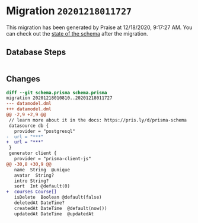 # Migration `20201218011727`

This migration has been generated by Praise at 12/18/2020, 9:17:27 AM.
You can check out the [state of the schema](./schema.prisma) after the migration.

## Database Steps

```sql

```

## Changes

```diff
diff --git schema.prisma schema.prisma
migration 20201218010810..20201218011727
--- datamodel.dml
+++ datamodel.dml
@@ -2,9 +2,9 @@
 // learn more about it in the docs: https://pris.ly/d/prisma-schema
 datasource db {
   provider = "postgresql"
-  url = "***"
+  url = "***"
 }
 generator client {
   provider = "prisma-client-js"
@@ -30,8 +30,9 @@
   name  String  @unique
   avatar  String?
   intro String?
   sort  Int @default(0)
+  courses Course[]
   isDelete  Boolean @default(false)
   deletedAt DateTime?
   createdAt DateTime  @default(now())
   updatedAt DateTime  @updatedAt
```


